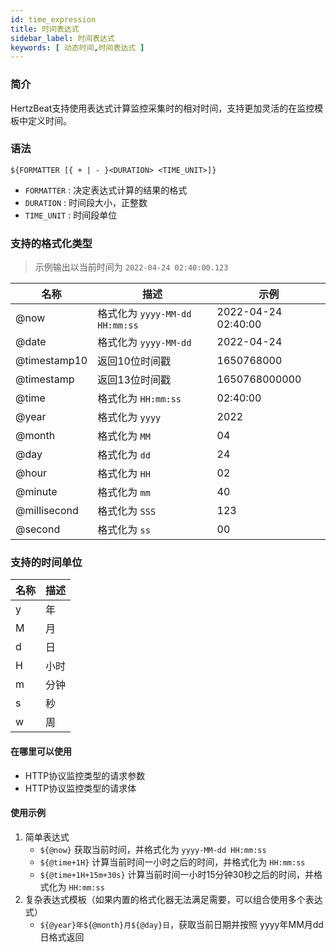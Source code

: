 ```yaml
---
id: time_expression
title: 时间表达式
sidebar_label: 时间表达式
keywords: [ 动态时间,时间表达式 ]
---
```


### 简介

HertzBeat支持使用表达式计算监控采集时的相对时间，支持更加灵活的在监控模板中定义时间。

### 语法

```shell
${FORMATTER [{ + | - }<DURATION> <TIME_UNIT>]}
```

- `FORMATTER` : 决定表达式计算的结果的格式
- `DURATION` : 时间段大小，正整数
- `TIME_UNIT` : 时间段单位

### 支持的格式化类型

> 示例输出以当前时间为 `2022-04-24 02:40:00.123`

|      名称      |             描述             |         示例          |
|--------------|----------------------------|---------------------|
| @now         | 格式化为 `yyyy-MM-dd HH:mm:ss` | 2022-04-24 02:40:00 |
| @date        | 格式化为 `yyyy-MM-dd`          | 2022-04-24          |
| @timestamp10 | 返回10位时间戳                   | 1650768000          |
| @timestamp   | 返回13位时间戳                   | 1650768000000       |
| @time        | 格式化为 `HH:mm:ss`            | 02:40:00            |
| @year        | 格式化为 `yyyy`                | 2022                |
| @month       | 格式化为 `MM`                  | 04                  |
| @day         | 格式化为 `dd`                  | 24                  |
| @hour        | 格式化为 `HH`                  | 02                  |
| @minute      | 格式化为 `mm`                  | 40                  |
| @millisecond | 格式化为 `SSS`                 | 123                 |
| @second      | 格式化为 `ss`                  | 00                  |

### 支持的时间单位

| 名称 | 描述 |
|----|----|
| y  | 年  |
| M  | 月  |
| d  | 日  |
| H  | 小时 |
| m  | 分钟 |
| s  | 秒  |
| w  | 周  |

#### 在哪里可以使用

- HTTP协议监控类型的请求参数
- HTTP协议监控类型的请求体

#### 使用示例

1. 简单表达式
   - `${@now}` 获取当前时间，并格式化为 `yyyy-MM-dd HH:mm:ss`
   - `${@time+1H}` 计算当前时间一小时之后的时间，并格式化为 `HH:mm:ss`
   - `${@time+1H+15m+30s}` 计算当前时间一小时15分钟30秒之后的时间，并格式化为 `HH:mm:ss`
2. 复杂表达式模板（如果内置的格式化器无法满足需要，可以组合使用多个表达式）
   - `${@year}年${@month}月${@day}日`，获取当前日期并按照 yyyy年MM月dd日格式返回
